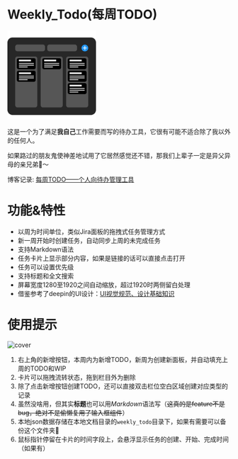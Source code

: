 # Weekly_Todo(每周TODO)

<img src=logo.svg width="200px">

这是一个为了满足**我自己**工作需要而写的待办工具，它很有可能不适合除了我以外的任何人。

如果路过的朋友鬼使神差地试用了它居然感觉还不错，那我们上辈子一定是异父异母的亲兄弟🐶～

博客记录: [每周TODO——个人向待办管理工具](https://www.debuggerx.com/2024/12/08/weekly-todo-app/)

# 功能&特性
- 以周为时间单位，类似Jira面板的拖拽式任务管理方式
- 新一周开始时创建任务，自动同步上周的未完成任务
- 支持Markdown语法
- 任务卡片上显示部分内容，如果是链接的话可以直接点击打开
- 任务可以设置优先级
- 支持标题和全文搜索
- 屏幕宽度1280至1920之间自动缩放，超过1920时两侧留白处理
- 借鉴参考了deepin的UI设计：[UI视觉规范、设计基础知识](https://docs.deepin.org/info/%E5%BC%80%E5%8F%91%E5%85%A5%E9%97%A8/%E5%9F%BA%E7%A1%80%E7%8E%AF%E5%A2%83/DTK/%E8%AE%BE%E8%AE%A1/%E8%AE%BE%E8%AE%A1/%E6%A6%82%E8%A6%81)

# 使用提示
![cover](https://www.debuggerx.com/2024/12/08/weekly-todo-app/cover.webp)
1. 右上角的新增按钮，本周内为新增TODO，新周为创建新面板，并自动填充上周的TODO和WIP
2. 卡片可以拖拽流转状态，拖到栏目外为删除
3. 除了点击新增按钮创建TODO，还可以直接双击栏位空白区域创建对应类型的记录
4. 虽然没啥用，但其实**标题**也可以用*Markdown*语法写（~~这真的是feature不是bug，绝对不是偷懒复用了输入框组件~~）
5. 本地json数据存储在本地文档目录的`weekly_todo`目录下，如果有需要可以备份这个文件夹📁
6. 鼠标指针停留在卡片的时间字段上，会悬浮显示任务的创建、开始、完成时间（如果有）

